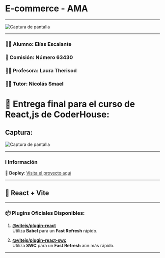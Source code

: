 
# E-commerce - AMA 

----

![Captura de pantalla]()

----

### 🧑‍🎓 Alumno: **Elías Escalante**  
### 📅 Comisión: **Número 63430**  
### 👩‍🏫 Profesora: **Laura Therisod**  
### 👨‍🏫 Tutor: **Nicolás Smael**  

# 📝 Entrega final para el curso de React,js de CoderHouse:

## Captura:

![Captura de pantalla](https://github.com/eliasescalante/PreEntrega1_Escalante/blob/main/src/assets/img/captura_preentrega_2.gif)

----

### ℹ️ Información

🔗 **Deploy**: [Visita el proyecto aquí](https://pre-entrega1-escalante.vercel.app/)

---

## 🚀 React + Vite

---

### 📦 Plugins Oficiales Disponibles:

1. **[@vitejs/plugin-react](https://github.com/vitejs/vite-plugin-react/blob/main/packages/plugin-react/README.md)**  
   Utiliza **Babel** para un **Fast Refresh** rápido.

2. **[@vitejs/plugin-react-swc](https://github.com/vitejs/vite-plugin-react-swc)**  
   Utiliza **SWC** para un **Fast Refresh** aún más rápido.

---



